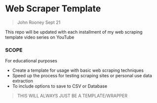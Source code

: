 # Web Scraper Template
> John Rooney Sept 21


This repo will be updated with each installment of my web scraping template video series on YouTube

### SCOPE

For educational purposes

* Create a template for usage with basic web scraping techniques
* Speed up the process for testing scraping sites or personal use data extraction
* To include options to save to CSV or Database


> THIS WILL ALWAYS JUST BE A TEMPLATE/WRAPPER